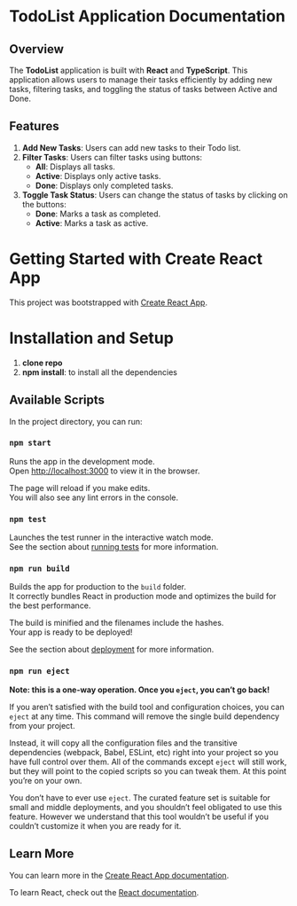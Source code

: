 # TodoList Application Documentation

## Overview

The **TodoList** application is built with **React** and **TypeScript**. This application allows users to manage their tasks efficiently by adding new tasks, filtering tasks, and toggling the status of tasks between Active and Done.

## Features

1. **Add New Tasks**: Users can add new tasks to their Todo list.
2. **Filter Tasks**: Users can filter tasks using buttons:
    - **All**: Displays all tasks.
    - **Active**: Displays only active tasks.
    - **Done**: Displays only completed tasks.
3. **Toggle Task Status**: Users can change the status of tasks by clicking on the buttons:
    - **Done**: Marks a task as completed.
    - **Active**: Marks a task as active.

# Getting Started with Create React App

This project was bootstrapped with [Create React App](https://github.com/facebook/create-react-app).

# Installation and Setup

1. **clone repo**
2. **npm install**: to install all the dependencies

## Available Scripts

In the project directory, you can run:

### `npm start`

Runs the app in the development mode.\
Open [http://localhost:3000](http://localhost:3000) to view it in the browser.

The page will reload if you make edits.\
You will also see any lint errors in the console.

### `npm test`

Launches the test runner in the interactive watch mode.\
See the section about [running tests](https://facebook.github.io/create-react-app/docs/running-tests) for more information.

### `npm run build`

Builds the app for production to the `build` folder.\
It correctly bundles React in production mode and optimizes the build for the best performance.

The build is minified and the filenames include the hashes.\
Your app is ready to be deployed!

See the section about [deployment](https://facebook.github.io/create-react-app/docs/deployment) for more information.

### `npm run eject`

**Note: this is a one-way operation. Once you `eject`, you can’t go back!**

If you aren’t satisfied with the build tool and configuration choices, you can `eject` at any time. This command will remove the single build dependency from your project.

Instead, it will copy all the configuration files and the transitive dependencies (webpack, Babel, ESLint, etc) right into your project so you have full control over them. All of the commands except `eject` will still work, but they will point to the copied scripts so you can tweak them. At this point you’re on your own.

You don’t have to ever use `eject`. The curated feature set is suitable for small and middle deployments, and you shouldn’t feel obligated to use this feature. However we understand that this tool wouldn’t be useful if you couldn’t customize it when you are ready for it.

## Learn More

You can learn more in the [Create React App documentation](https://facebook.github.io/create-react-app/docs/getting-started).

To learn React, check out the [React documentation](https://reactjs.org/).
